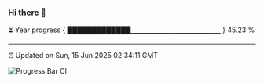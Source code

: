 ### Hi there 👋

⏳ Year progress { █████████████▁▁▁▁▁▁▁▁▁▁▁▁▁▁▁▁▁ } 45.23 %

---

⏰ Updated on Sun, 15 Jun 2025 02:34:11 GMT

![Progress Bar CI](https://github.com/IshwaranRudhara/GIT-ACTION/workflows/Progress%20Bar%20CI/badge.svg)

